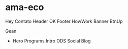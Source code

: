 # ama-eco

Hey
Contato
Header OK
Footer
HowWork
Banner
BtnUp

Gean
- Hero
Programs
Intro
ODS
Social
Blog
